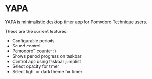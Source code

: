 YAPA
====

YAPA is minimalistic desktop timer app for Pomodoro Technique users. 

These are the current features:

* Configurable periods
* Sound control
* Pomodoro™ counter :)
* Shows period progress on taskbar
* Control app using taskbar jumplist
* Select opacity for timer
* Select light or dark theme for timer
